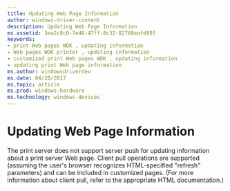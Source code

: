 ```yaml
---
title: Updating Web Page Information
author: windows-driver-content
description: Updating Web Page Information
ms.assetid: 3ea2c8c0-7e46-47ff-8c32-82760eafd893
keywords:
- print Web pages WDK , updating information
- Web pages WDK printer , updating information
- customized print Web pages WDK , updating information
- updating print Web page information
ms.author: windowsdriverdev
ms.date: 04/20/2017
ms.topic: article
ms.prod: windows-hardware
ms.technology: windows-devices
---
```


# Updating Web Page Information





The print server does not support server push for updating information about a print server Web page. Client pull operations are supported (assuming the user's browser recognizes HTML-specified "refresh" parameters) and can be included in customized pages. (For more information about client pull, refer to the appropriate HTML documentation.)

 

 




